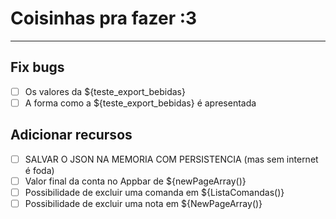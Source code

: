 # Coisinhas pra fazer :3

---

## Fix bugs

- [ ] Os valores da ${teste_export_bebidas}
- [ ] A forma como a ${teste_export_bebidas} é apresentada

## Adicionar recursos

- [ ] SALVAR O JSON NA MEMORIA COM PERSISTENCIA (mas sem internet é foda)
- [ ] Valor final da conta no Appbar de ${newPageArray()}
- [ ] Possibilidade de excluir uma comanda em ${ListaComandas()}
- [ ] Possibilidade de excluir uma nota em ${NewPageArray()}
